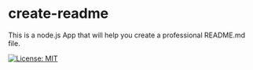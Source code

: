 # create-readme
This is a node.js App that will help you create a professional README.md file.

[![License: MIT](https://img.shields.io/badge/License-MIT-yellow.svg)](https://opensource.org/licenses/MIT)